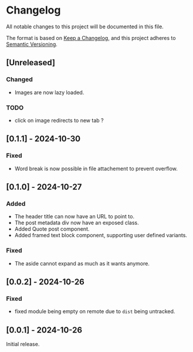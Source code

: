 # Changelog

All notable changes to this project will be documented in this file.

The format is based on [Keep a Changelog](https://keepachangelog.com/en/1.1.0/),
and this project adheres to [Semantic Versioning](https://semver.org/spec/v2.0.0.html).

## [Unreleased]

### Changed

- Images are now lazy loaded.

### TODO

- click on image redirects to new tab ?

## [0.1.1] - 2024-10-30

### Fixed

- Word break is now possible in file attachement to prevent overflow.


## [0.1.0] - 2024-10-27

### Added

- The header title can now have an URL to point to.
- The post metadata div now have an exposed class.
- Added Quote post component.
- Added framed text block component, supporting user defined variants.

### Fixed

- The aside cannot expand as much as it wants anymore.

## [0.0.2] - 2024-10-26

### Fixed

- fixed module being empty on remote due to `dist` being untracked.

## [0.0.1] - 2024-10-26

Initial release.